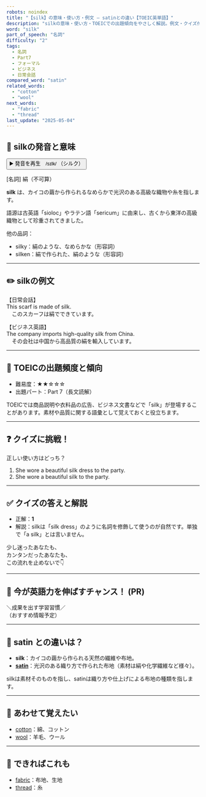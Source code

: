 ```yaml
---
robots: noindex
title: "【silk】の意味・使い方・例文 ― satinとの違い【TOEIC英単語】"
description: "silkの意味・使い方・TOEICでの出題傾向をやさしく解説。例文・クイズ付きでsatinとの違いもわかりやすく学べます。"
word: "silk"
part_of_speech: "名詞"
difficulty: "2"
tags:
  - 名詞
  - Part7
  - フォーマル
  - ビジネス
  - 日常会話
compared_word: "satin"
related_words:
  - "cotton"
  - "wool"
next_words:
  - "fabric"
  - "thread"
last_update: "2025-05-04"
---
```


## 🔰 silkの発音と意味

<button class="play-audio" onclick="playTTS('silk')">
  <span class="play-audio-main">
    ▶️ 発音を再生　/sɪlk/
  </span>
  <span class="play-audio-sub">
    （シルク）
  </span>
</button>

[名詞] 絹（不可算）

**silk** は、カイコの繭から作られるなめらかで光沢のある高級な織物や糸を指します。

語源は古英語「sioloc」やラテン語「sericum」に由来し、古くから東洋の高級織物として珍重されてきました。

他の品詞：  
- silky：絹のような、なめらかな（形容詞）
- silken：絹で作られた、絹のような（形容詞）

---

## ✏️ silkの例文

【日常会話】  
This scarf is made of silk.  
　このスカーフは絹でできています。

【ビジネス英語】  
The company imports high-quality silk from China.  
　その会社は中国から高品質の絹を輸入しています。

---

## 🎯 TOEICの出題頻度と傾向

- 難易度：★★☆☆☆
- 出題パート：Part 7（長文読解）

TOEICでは商品説明や衣料品の広告、ビジネス文書などで「silk」が登場することがあります。素材や品質に関する語彙として覚えておくと役立ちます。

---

## ❓ クイズに挑戦！

正しい使い方はどっち？

1. She wore a beautiful silk dress to the party.  
2. She wore a beautiful silk to the party.

---

## ✅ クイズの答えと解説

- 正解：**1**
- 解説：silkは「silk dress」のように名詞を修飾して使うのが自然です。単独で「a silk」とは言いません。

少し迷ったあなたも、  
カンタンだったあなたも、  
この流れを止めないで👇️

---

## 🚀 今が英語力を伸ばすチャンス！ (PR)

<div class="info-center">
＼成果を出す学習習慣／<br>  
（おすすめ情報予定）
</div>

---

## 🤔  satin との違いは？

- **silk**：カイコの繭から作られる天然の繊維や布地。
- **[satin](/word/satin)**：光沢のある織り方で作られた布地（素材は絹や化学繊維など様々）。

silkは素材そのものを指し、satinは織り方や仕上げによる布地の種類を指します。

---

## 🧩 あわせて覚えたい

- [cotton](/word/cotton)：綿、コットン
- [wool](/word/wool)：羊毛、ウール

---

## 📖 できればこれも

- [fabric](/word/fabric)：布地、生地
- [thread](/word/thread)：糸

<!-- cvid: aid36_bid26 -->
